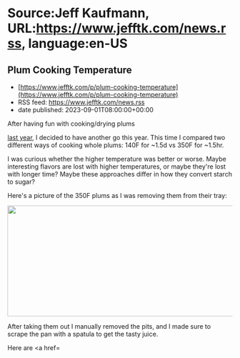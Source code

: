 # Source:Jeff Kaufmann, URL:https://www.jefftk.com/news.rss, language:en-US

## Plum Cooking Temperature
 - [https://www.jefftk.com/p/plum-cooking-temperature](https://www.jefftk.com/p/plum-cooking-temperature)
 - RSS feed: https://www.jefftk.com/news.rss
 - date published: 2023-09-01T08:00:00+00:00

<p><span>

After having fun with cooking/drying plums </span>

<a href="https://www.jefftk.com/p/making-prunes">last year</a>, I decided to have another go
this year. This time I compared two different ways of cooking whole
plums: 140F for ~1.5d vs 350F for ~1.5hr.



<p>

I was curious whether the higher temperature was better or worse.
Maybe interesting flavors are lost with higher temperatures, or maybe
they're lost with longer time?  Maybe these approaches differ in how
they convert starch to sugar?

</p>

<p>

Here's a picture of the 350F plums as I was removing them from their
tray:

</p>

<p>

<a href="https://www.jefftk.com/roasted-plums-tray-350f-big.jpg"><img class="mobile-fullwidth" height="248" src="https://www.jefftk.com/roasted-plums-tray-350f.jpg" width="550" /><div class="image-vertical-spacer"></div></a>

</p>

<p>

After taking them out I manually removed the pits, and I made sure to
scrape the pan with a spatula to get the tasty juice.

</p>

<p>

Here are <a href=

